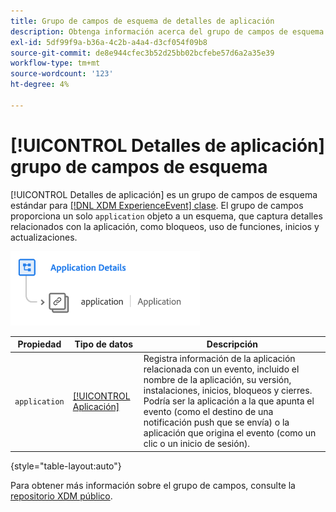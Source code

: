 ```yaml
---
title: Grupo de campos de esquema de detalles de aplicación
description: Obtenga información acerca del grupo de campos de esquema Detalles de la aplicación.
exl-id: 5df99f9a-b36a-4c2b-a4a4-d3cf054f09b8
source-git-commit: de8e944cfec3b52d25bb02bcfebe57d6a2a35e39
workflow-type: tm+mt
source-wordcount: '123'
ht-degree: 4%

---
```


# [!UICONTROL Detalles de aplicación] grupo de campos de esquema

[!UICONTROL Detalles de aplicación] es un grupo de campos de esquema estándar para [[!DNL XDM ExperienceEvent] clase](../../classes/experienceevent.md). El grupo de campos proporciona un solo `application` objeto a un esquema, que captura detalles relacionados con la aplicación, como bloqueos, uso de funciones, inicios y actualizaciones.

![](../../images/field-groups/application-details.png)

| Propiedad | Tipo de datos | Descripción |
| --- | --- | --- |
| `application` | [[!UICONTROL Aplicación]](../../data-types/financial-account.md) | Registra información de la aplicación relacionada con un evento, incluido el nombre de la aplicación, su versión, instalaciones, inicios, bloqueos y cierres. Podría ser la aplicación a la que apunta el evento (como el destino de una notificación push que se envía) o la aplicación que origina el evento (como un clic o un inicio de sesión). |

{style="table-layout:auto"}

Para obtener más información sobre el grupo de campos, consulte la [repositorio XDM público](https://github.com/adobe/xdm/blob/master/docs/reference/fieldgroups/experience-event/experienceevent-application.schema.json).
